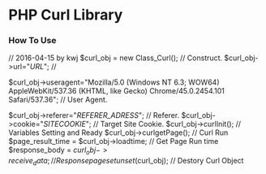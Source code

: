 <h1>PHP Curl Library</h1>

<h3>How To Use</h3>


// 2016-04-15 by kwj
$curl_obj = new Class_Curl(); // Construct.
$curl_obj->url="_URL_"; // 

$curl_obj->useragent="Mozilla/5.0 (Windows NT 6.3; WOW64) AppleWebKit/537.36 (KHTML, like Gecko) Chrome/45.0.2454.101 Safari/537.36"; // User Agent.

$curl_obj->referer="_REFERER_ADRESS_"; // Referer.
$curl_obj->cookie="_SITECOOKIE_"; // Target Site Cookie.
$curl_obj->curlInit(); // Variables Setting and Ready 
$curl_obj->curlgetPage(); // Curl Run
$page_result_time = $curl_obj->loadtime; // Get Page Run time
$response_body = $curl_obj->receive_data; // Response page set
unset($curl_obj); // Destory Curl Object
</code>
